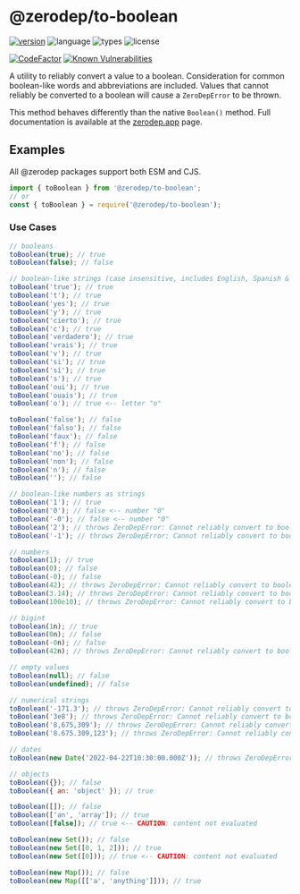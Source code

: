 # @zerodep/to-boolean

[![version](https://img.shields.io/npm/v/@zerodep/to-boolean?style=flat-square&color=blue)](https://www.npmjs.com/package/@zerodep/to-boolean)
![language](https://img.shields.io/badge/typescript-100%25-blue?style=flat-square)
![types](https://img.shields.io/badge/types-included-blue?style=flat-square)
![license](https://img.shields.io/github/license/cdepage/zerodep?color=blue&style=flat-square)

[![CodeFactor](https://www.codefactor.io/repository/github/cdepage/zerodep/badge)](https://www.codefactor.io/repository/github/cdepage/zerodep)
[![Known Vulnerabilities](https://snyk.io/test/github/cdepage/zerodep/badge.svg)](https://snyk.io/test/github/cdepage/zerodep)

A utility to reliably convert a value to a boolean. Consideration for common boolean-like words and abbreviations are included. Values that cannot reliably be converted to a boolean will cause a `ZeroDepError` to be thrown.

This method behaves differently than the native `Boolean()` method. Full documentation is available at the [zerodep.app](http://zerodep.app/#/to/boolean) page.

## Examples

All @zerodep packages support both ESM and CJS.

```javascript
import { toBoolean } from '@zerodep/to-boolean';
// or
const { toBoolean } = require('@zerodep/to-boolean');
```

### Use Cases

```javascript
// booleans
toBoolean(true); // true
toBoolean(false); // false

// boolean-like strings (case insensitive, includes English, Spanish & French terms)
toBoolean('true'); // true
toBoolean('t'); // true
toBoolean('yes'); // true
toBoolean('y'); // true
toBoolean('cierto'); // true
toBoolean('c'); // true
toBoolean('verdadero'); // true
toBoolean('vrais'); // true
toBoolean('v'); // true
toBoolean('si'); // true
toBoolean('sí'); // true
toBoolean('s'); // true
toBoolean('oui'); // true
toBoolean('ouais'); // true
toBoolean('o'); // true <-- letter "o"

toBoolean('false'); // false
toBoolean('falso'); // false
toBoolean('faux'); // false
toBoolean('f'); // false
toBoolean('no'); // false
toBoolean('non'); // false
toBoolean('n'); // false
toBoolean(''); // false

// boolean-like numbers as strings
toBoolean('1'); // true
toBoolean('0'); // false <-- number "0"
toBoolean('-0'); // false <-- number "0"
toBoolean('2'); // throws ZeroDepError: Cannot reliably convert to boolean
toBoolean('-1'); // throws ZeroDepError: Cannot reliably convert to boolean

// numbers
toBoolean(1); // true
toBoolean(0); // false
toBoolean(-0); // false
toBoolean(42); // throws ZeroDepError: Cannot reliably convert to boolean
toBoolean(3.14); // throws ZeroDepError: Cannot reliably convert to boolean
toBoolean(100e10); // throws ZeroDepError: Cannot reliably convert to boolean

// bigint
toBoolean(1n); // true
toBoolean(0n); // false
toBoolean(-0n); // false
toBoolean(42n); // throws ZeroDepError: Cannot reliably convert to boolean

// empty values
toBoolean(null); // false
toBoolean(undefined); // false

// numerical strings
toBoolean('-171.3'); // throws ZeroDepError: Cannot reliably convert to boolean
toBoolean('3e8'); // throws ZeroDepError: Cannot reliably convert to boolean
toBoolean('8,675,309'); // throws ZeroDepError: Cannot reliably convert to boolean
toBoolean('8.675.309,123'); // throws ZeroDepError: Cannot reliably convert to boolean

// dates
toBoolean(new Date('2022-04-22T10:30:00.000Z')); // throws ZeroDepError: Cannot reliably convert to boolean

// objects
toBoolean({}); // false
toBoolean({ an: 'object' }); // true

toBoolean([]); // false
toBoolean(['an', 'array']); // true
toBoolean([false]); // true <-- CAUTION: content not evaluated

toBoolean(new Set()); // false
toBoolean(new Set([0, 1, 2])); // true
toBoolean(new Set([0])); // true <-- CAUTION: content not evaluated

toBoolean(new Map()); // false
toBoolean(new Map([['a', 'anything']])); // true
```

